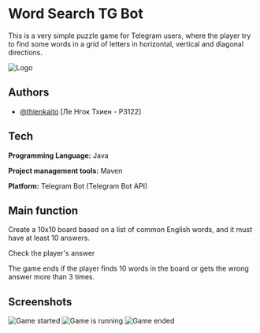 
# Word Search TG Bot

This is a very simple puzzle game for Telegram users, where the player try to find some words in a grid of letters in horizontal, vertical and diagonal directions.


![Logo](https://github.com/thienkaito/WordSearchTGBot/blob/master/src/logo.png)


## Authors

- [@thienkaito](https://www.github.com/thienkaito) [Ле Нгок Тхиен - P3122]


## Tech

**Programming Language:** Java

**Project management tools:** Maven

**Platform:** Telegram Bot (Telegram Bot API)


## Main function

Create a 10x10 board based on a list of common English words, and it must have at least 10 answers.

Check the player's answer

The game ends if the player finds 10 words in the board or gets the wrong answer more than 3 times.

## Screenshots

![Game started](https://github.com/thienkaito/WordSearchTGBot/blob/master/src/Capture.PNG)
![Game is running](https://github.com/thienkaito/WordSearchTGBot/blob/master/src/Capture2.PNG)
![Game ended](https://github.com/thienkaito/WordSearchTGBot/blob/master/src/Capture3.PNG)

  
